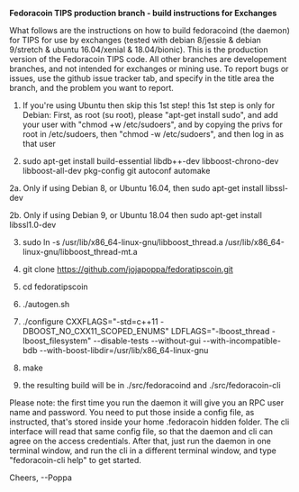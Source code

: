  **Fedoracoin TIPS production branch - build instructions for Exchanges**

What follows are the instructions on how to build fedoracoind (the daemon) for TIPS for use by exchanges (tested with debian 8/jessie & debian 9/stretch & ubuntu 16.04/xenial & 18.04/bionic).  This is the production version of the Fedoracoin TIPS code.  All other branches are developement branches, and not intended for exchanges or mining use.  To report bugs or issues, use the github issue tracker tab, and specify in the title area the branch, and the problem you want to report.

1. If you're using Ubuntu then skip this 1st step! this 1st step is only for Debian:  First, as root (su root), please "apt-get install sudo", and add your user with "chmod +w /etc/sudoers", and by copying the privs for root in /etc/sudoers, then "chmod -w /etc/sudoers", and then log in as that user

2. sudo apt-get install build-essential libdb++-dev libboost-chrono-dev libboost-all-dev pkg-config git autoconf automake 

2a. Only if using Debian 8, or Ubuntu 16.04, then sudo apt-get install libssl-dev

2b. Only if using Debian 9, or Ubuntu 18.04 then sudo apt-get install libssl1.0-dev

3. sudo ln -s /usr/lib/x86_64-linux-gnu/libboost_thread.a /usr/lib/x86_64-linux-gnu/libboost_thread-mt.a

4. git clone https://github.com/jojapoppa/fedoratipscoin.git

5. cd fedoratipscoin

6. ./autogen.sh

7. ./configure CXXFLAGS="-std=c++11 -DBOOST_NO_CXX11_SCOPED_ENUMS" LDFLAGS="-lboost_thread -lboost_filesystem" --disable-tests --without-gui --with-incompatible-bdb --with-boost-libdir=/usr/lib/x86_64-linux-gnu

8. make

9. the resulting build will be in ./src/fedoracoind and ./src/fedoracoin-cli

Please note: the first time you run the daemon it will give you an RPC user name and password.  You need to put those inside a config file, as instructed, that's stored inside your home .fedoracoin hidden folder.  The cli interface will read that same config file, so that the daemon and cli can agree on the access credentials.  After that, just run the daemon in one terminal window, and run the cli in a different terminal window, and type "fedoracoin-cli help" to get started.

Cheers,
  --Poppa

